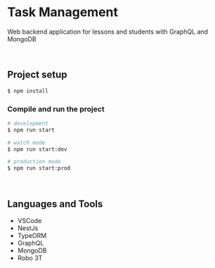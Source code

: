 # Task Management

Web backend application for lessons and students with GraphQL and MongoDB

<br>

## Project setup

```bash
$ npm install
```

### Compile and run the project

```bash
# development
$ npm run start

# watch mode
$ npm run start:dev

# production mode
$ npm run start:prod
```

<br>

## Languages and Tools

- VSCode
- NestJs
- TypeORM
- GraphQL
- MongoDB
- Robo 3T
